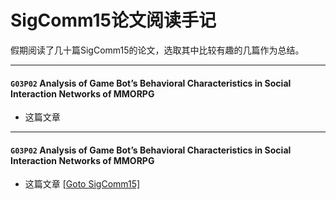 # SigComm15论文阅读手记   
假期阅读了几十篇SigComm15的论文，选取其中比较有趣的几篇作为总结。

----

#### `G03P02` Analysis of Game Bot’s Behavioral Characteristics in Social Interaction Networks of MMORPG  
- 这篇文章

----
#### `G03P02` Analysis of Game Bot’s Behavioral Characteristics in Social Interaction Networks of MMORPG  
- 这篇文章
[\[Goto SigComm15\]](http://dl.acm.org/citation.cfm?id=2785956)
